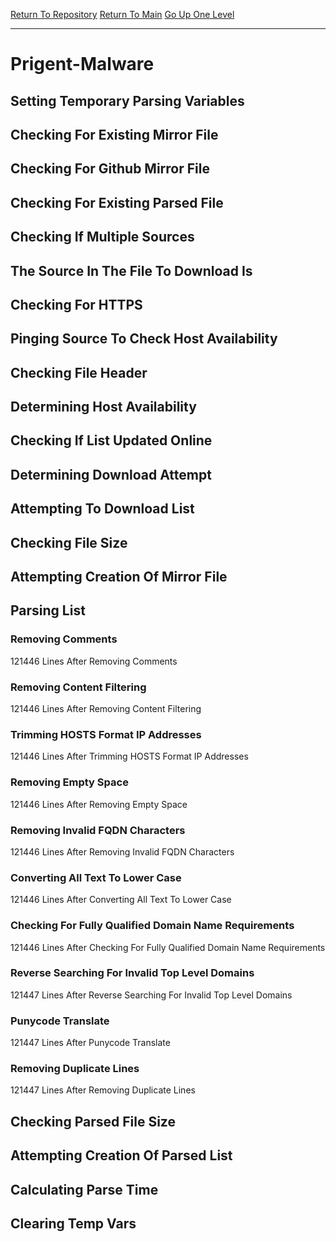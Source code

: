 [Return To Repository](https://github.com/deathbybandaid/piholeparser/)
[Return To Main](https://github.com/deathbybandaid/piholeparser/blob/master/RecentRunLogs/Mainlog.md)
[Go Up One Level](https://github.com/deathbybandaid/piholeparser/blob/master/RecentRunLogs/TopLevelScripts/30-Processing-External-Blacklists.md)
____________________________________
# Prigent-Malware
## Setting Temporary Parsing Variables
## Checking For Existing Mirror File
## Checking For Github Mirror File
## Checking For Existing Parsed File
## Checking If Multiple Sources
## The Source In The File To Download Is
## Checking For HTTPS
## Pinging Source To Check Host Availability
## Checking File Header
## Determining Host Availability
## Checking If List Updated Online
## Determining Download Attempt
## Attempting To Download List
## Checking File Size
## Attempting Creation Of Mirror File
## Parsing List
### Removing Comments
121446 Lines After Removing Comments
### Removing Content Filtering
121446 Lines After Removing Content Filtering
### Trimming HOSTS Format IP Addresses
121446 Lines After Trimming HOSTS Format IP Addresses
### Removing Empty Space
121446 Lines After Removing Empty Space
### Removing Invalid FQDN Characters
121446 Lines After Removing Invalid FQDN Characters
### Converting All Text To Lower Case
121446 Lines After Converting All Text To Lower Case
### Checking For Fully Qualified Domain Name Requirements
121446 Lines After Checking For Fully Qualified Domain Name Requirements
### Reverse Searching For Invalid Top Level Domains
121447 Lines After Reverse Searching For Invalid Top Level Domains
### Punycode Translate
121447 Lines After Punycode Translate
### Removing Duplicate Lines
121447 Lines After Removing Duplicate Lines
## Checking Parsed File Size
## Attempting Creation Of Parsed List
## Calculating Parse Time
## Clearing Temp Vars
